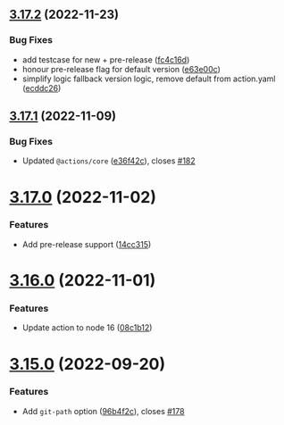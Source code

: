 ## [3.17.2](https://github.com/TriPSs/conventional-changelog-action/compare/v3.17.1...v3.17.2) (2022-11-23)


### Bug Fixes

* add testcase for new + pre-release ([fc4c16d](https://github.com/TriPSs/conventional-changelog-action/commit/fc4c16dd9b531599647b491bd1bbb118f6cd24c6))
* honour pre-release flag for default version ([e63e00c](https://github.com/TriPSs/conventional-changelog-action/commit/e63e00c563bd7191db28f0e8c5308adc2bd840c6))
* simplify logic fallback version logic, remove default from action.yaml ([ecddc26](https://github.com/TriPSs/conventional-changelog-action/commit/ecddc262291a3d768c04c52d31af23d1cf2e6d84))



## [3.17.1](https://github.com/TriPSs/conventional-changelog-action/compare/v3.17.0...v3.17.1) (2022-11-09)


### Bug Fixes

* Updated `@actions/core` ([e36f42c](https://github.com/TriPSs/conventional-changelog-action/commit/e36f42c737692496073caba5e3f3a473226ce270)), closes [#182](https://github.com/TriPSs/conventional-changelog-action/issues/182)



# [3.17.0](https://github.com/TriPSs/conventional-changelog-action/compare/v3.16.0...v3.17.0) (2022-11-02)


### Features

* Add pre-release support ([14cc315](https://github.com/TriPSs/conventional-changelog-action/commit/14cc315abe788497f54c3eb3c734963ffbf6cc3e))



# [3.16.0](https://github.com/TriPSs/conventional-changelog-action/compare/v3.15.0...v3.16.0) (2022-11-01)


### Features

* Update action to node 16 ([08c1b12](https://github.com/TriPSs/conventional-changelog-action/commit/08c1b1237bb2dbed93fa7ecba9c334f094cb6b0b))



# [3.15.0](https://github.com/TriPSs/conventional-changelog-action/compare/v3.14.1...v3.15.0) (2022-09-20)


### Features

* Add `git-path` option ([96b4f2c](https://github.com/TriPSs/conventional-changelog-action/commit/96b4f2ca996f2193165c87e184b8a765102c814c)), closes [#178](https://github.com/TriPSs/conventional-changelog-action/issues/178)



